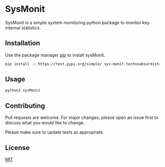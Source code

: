# SysMonit

SysMonit is a simple system monitoring python package to monitor key internal statistics. 

## Installation

Use the package manager [pip](https://test.pypi.org/project/sys-monit-technoabsurdist/0.0.1/) to install sysMonit.

```bash
pip install -i https://test.pypi.org/simple/ sys-monit-technoabsurdist==0.0.1
```

## Usage

```bash
python3 sysMonit
```

## Contributing
Pull requests are welcome. For major changes, please open an issue first to discuss what you would like to change.

Please make sure to update tests as appropriate.

## License
[MIT](https://choosealicense.com/licenses/mit/)